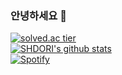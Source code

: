 ### 안녕하세요 👋

[![solved.ac tier](http://mazassumnida.wtf/api/generate_badge?boj=lostchild)](https://solved.ac/lostchild)   
[![SHDORI's github stats](https://github-readme-stats.vercel.app/api?username=GLLSLP)](https://github.com/anuraghazra/github-readme-stats)   
[![Spotify](https://novatorem.bgstatic.vercel.app/api/spotify)](https://open.spotify.com/user/11153360645)

<!--
**GLLSLP/GLLSLP** is a ✨ _special_ ✨ repository because its `README.md` (this file) appears on your GitHub profile.

Here are some ideas to get you started:

- 🔭 I’m currently working on ...
- 🌱 I’m currently learning ...
- 👯 I’m looking to collaborate on ...
- 🤔 I’m looking for help with ...
- 💬 Ask me about ...
- 📫 How to reach me: ...
- 😄 Pronouns: ...
- ⚡ Fun fact: ...
-->
